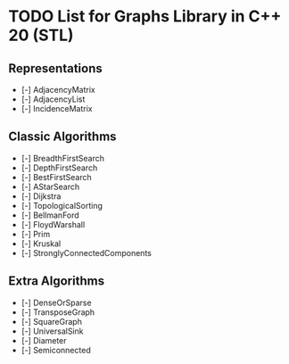 # TODO List for Graphs Library in C++ 20 (STL)

## Representations

- [-] AdjacencyMatrix
- [-] AdjacencyList
- [-] IncidenceMatrix

## Classic Algorithms

- [-] BreadthFirstSearch
- [-] DepthFirstSearch
- [-] BestFirstSearch
- [-] AStarSearch
- [-] Dijkstra
- [-] TopologicalSorting
- [-] BellmanFord
- [-] FloydWarshall
- [-] Prim
- [-] Kruskal
- [-] StronglyConnectedComponents

## Extra Algorithms

- [-] DenseOrSparse
- [-] TransposeGraph
- [-] SquareGraph
- [-] UniversalSink
- [-] Diameter
- [-] Semiconnected
